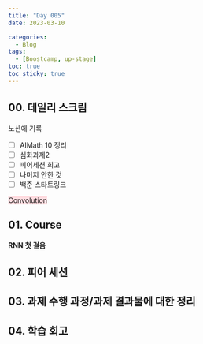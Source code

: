 ```yaml
---
title: "Day 005"
date: 2023-03-10

categories:
  - Blog
tags:
  - [Boostcamp, up-stage]
toc: true
toc_sticky: true
---
```


## 00. 데일리 스크림
노션에 기록
- [ ]  AIMath 10 정리
- [ ]  심화과제2
- [ ]  피어세션 회고
- [ ]  나머지 안한 것
- [ ]  백준 스타트링크

<span style="background-color:#ffdce0">Convolution</span>
## 01. Course
**RNN 첫 걸음**  


## 02. 피어 세션


## 03. 과제 수행 과정/과제 결과물에 대한 정리
  

## 04. 학습 회고
